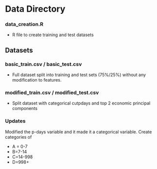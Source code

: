 # Data Directory

### data_creation.R
* R file to create training and test datasets

## Datasets

### basic_train.csv / basic_test.csv
* Full dataset split into training and test sets (75%/25%) without any modification to features.

### modified_train.csv / modified_test.csv
* Split dataset with categorical cutpdays and top 2 economic principal components

### Updates

Modified the p-days variable and it made it a categorical variable. Create categories of 
- A = 0-7
- B=7-14
- C=14-998
- D=998+
